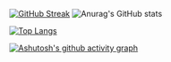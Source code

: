 [![GitHub Streak](https://streak-stats.demolab.com/?user=vedantsp&theme=tokyonight)](https://git.io/streak-stats)
![Anurag's GitHub stats](https://github-readme-stats.vercel.app/api?username=vedantsp&show_icons=true&theme=tokyonight)

[![Top Langs](https://github-readme-stats.vercel.app/api/top-langs/?username=vedantsp&theme=tokyonight)](https://github.com/anuraghazra/github-readme-stats)

[![Ashutosh's github activity graph](https://activity-graph.herokuapp.com/graph?username=vedantsp&theme=tokyo-night)](https://github.com/ashutosh00710/github-readme-activity-graph)


